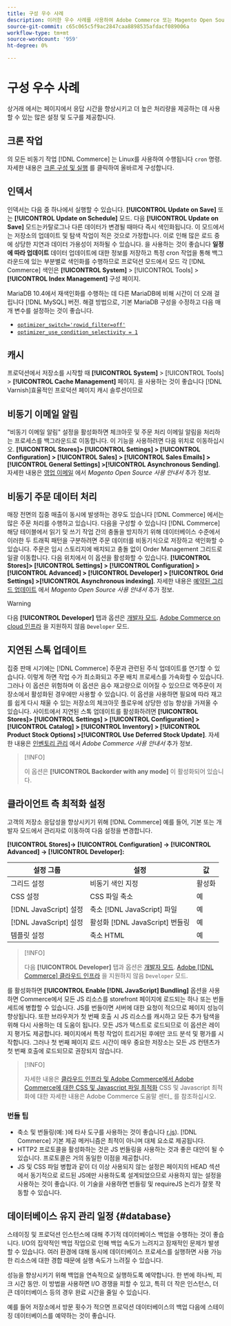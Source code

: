 ```yaml
---
title: 구성 우수 사례
description: 이러한 우수 사례를 사용하여 Adobe Commerce 또는 Magento Open Source 배포의 응답 시간을 최적화합니다.
source-git-commit: c65c065c5f9ac2847caa8898535afdacf089006a
workflow-type: tm+mt
source-wordcount: '959'
ht-degree: 0%

---
```



# 구성 우수 사례

상거래 에서는 페이지에서 응답 시간을 향상시키고 더 높은 처리량을 제공하는 데 사용할 수 있는 많은 설정 및 도구를 제공합니다.

## 크론 작업

의 모든 비동기 작업 [!DNL Commerce] 는 Linux를 사용하여 수행됩니다 `cron` 명령. 자세한 내용은 [크론 구성 및 실행](https://devdocs.magento.com/guides/v2.4/config-guide/cli/config-cli-subcommands-cron.html) 를 클릭하여 올바르게 구성합니다.

## 인덱서

인덱서는 다음 중 하나에서 실행할 수 있습니다. **[!UICONTROL Update on Save]** 또는 **[!UICONTROL Update on Schedule]** 모드. 다음 **[!UICONTROL Update on Save]** 모드는카탈로그나 다른 데이터가 변경될 때마다 즉시 색인화됩니다. 이 모드에서는 저장소의 업데이트 및 탐색 작업이 적은 것으로 가정합니다. 이로 인해 많은 로드 중에 상당한 지연과 데이터 가용성이 저하될 수 있습니다. 을 사용하는 것이 좋습니다 **일정에 따라 업데이트** 데이터 업데이트에 대한 정보를 저장하고 특정 cron 작업을 통해 백그라운드에 있는 부분별로 색인화를 수행하므로 프로덕션 모드에서 모드 각 [!DNL Commerce] 색인은  **[!UICONTROL System]** > [!UICONTROL Tools] > **[!UICONTROL Index Management]** 구성 페이지.

MariaDB 10.4에서 재색인화를 수행하는 데 다른 MariaDB에 비해 시간이 더 오래 걸립니다 [!DNL MySQL] 버전. 해결 방법으로, 기본 MariaDB 구성을 수정하고 다음 매개 변수를 설정하는 것이 좋습니다.

* [`optimizer_switch='rowid_filter=off'`](https://mariadb.com/kb/en/optimizer-switch/)
* [`optimizer_use_condition_selectivity = 1`](https://mariadb.com/products/skysql/docs/reference/es/system-variables/optimizer_use_condition_selectivity/)

## 캐시

프로덕션에서 저장소를 시작할 때 **[!UICONTROL System]** > [!UICONTROL Tools] > **[!UICONTROL Cache Management]** 페이지. 을 사용하는 것이 좋습니다 [!DNL Varnish]효율적인 프로덕션 페이지 캐시 솔루션이므로

## 비동기 이메일 알림

&quot;비동기 이메일 알림&quot; 설정을 활성화하면 체크아웃 및 주문 처리 이메일 알림을 처리하는 프로세스를 백그라운드로 이동합니다. 이 기능을 사용하려면 다음 위치로 이동하십시오. **[!UICONTROL Stores]> [!UICONTROL Settings] > [!UICONTROL Configuration] > [!UICONTROL Sales] > [!UICONTROL Sales Emails] > [!UICONTROL General Settings] >[!UICONTROL Asynchronous Sending]**. 자세한 내용은 [영업 이메일](https://docs.magento.com/user-guide/configuration/sales/sales-emails.html) 에서 _Magento Open Source 사용 안내서_ 추가 정보.

## 비동기 주문 데이터 처리

매장 전면의 집중 매출이 동시에 발생하는 경우도 있습니다 [!DNL Commerce] 에서는 많은 주문 처리를 수행하고 있습니다. 다음을 구성할 수 있습니다 [!DNL Commerce] 해당 테이블에서 읽기 및 쓰기 작업 간의 충돌을 방지하기 위해 데이터베이스 수준에서 이러한 두 트래픽 패턴을 구분하려면 주문 데이터를 비동기식으로 저장하고 색인화할 수 있습니다. 주문은 임시 스토리지에 배치되고 충돌 없이 Order Management 그리드로 일괄 이동합니다. 다음 위치에서 이 옵션을 활성화할 수 있습니다. **[!UICONTROL Stores]> [!UICONTROL Settings] > [!UICONTROL Configuration] > [!UICONTROL Advanced] > [!UICONTROL Developer] > [!UICONTROL Grid Settings] >[!UICONTROL Asynchronous indexing]**. 자세한 내용은 [예약된 그리드 업데이트](https://docs.magento.com/user-guide/sales/order-grid-updates-schedule.html) 에서 _Magento Open Source 사용 안내서_ 추가 정보.

>[!WARNING]
>
>다음 **[!UICONTROL Developer]** 탭과 옵션은 [개발자 모드](https://devdocs.magento.com/guides/v2.4/config-guide/cli/config-cli-subcommands-mode.html). [Adobe Commerce on cloud 인프라](https://devdocs.magento.com/cloud/requirements/cloud-requirements.html#cloud-req-test) 을 지원하지 않음 `Developer` 모드.

## 지연된 스톡 업데이트

집중 판매 시기에는 [!DNL Commerce] 주문과 관련된 주식 업데이트를 연기할 수 있습니다. 이렇게 하면 작업 수가 최소화되고 주문 배치 프로세스를 가속화할 수 있습니다. 그러나 이 옵션은 위험하며 이 옵션은 음수 재고량으로 이어질 수 있으므로 역주문이 저장소에서 활성화된 경우에만 사용할 수 있습니다. 이 옵션을 사용하면 필요에 따라 재고를 쉽게 다시 채울 수 있는 저장소의 체크아웃 플로우에 상당한 성능 향상을 가져올 수 있습니다. 사이트에서 지연된 스톡 업데이트를 활성화하려면 **[!UICONTROL Stores]> [!UICONTROL Settings] > [!UICONTROL Configuration] > [!UICONTROL Catalog] > [!UICONTROL Inventory] > [!UICONTROL Product Stock Options] >[!UICONTROL Use Deferred Stock Update]**. 자세한 내용은 [인벤토리 관리](https://docs.magento.com/user-guide/catalog/inventory.html) 에서 _Adobe Commerce 사용 안내서_ 추가 정보.

>[!INFO]
>
>이 옵션은 **[!UICONTROL Backorder with any mode]** 이 활성화되어 있습니다.

## 클라이언트 측 최적화 설정

고객의 저장소 응답성을 향상시키기 위해 [!DNL Commerce] 예를 들어, 기본 또는 개발자 모드에서 관리자로 이동하여 다음 설정을 변경합니다.

**[!UICONTROL Stores]-> [!UICONTROL Configuration] -> [!UICONTROL Advanced] -> [!UICONTROL Developer]:**

| 설정 그룹 | 설정 | 값 |
| ------------------- | -------------------------- | ------ |
| 그리드 설정 | 비동기 색인 지정 | 활성화 |
| CSS 설정 | CSS 파일 축소 | 예 |
| [!DNL JavaScript] 설정 | 축소 [!DNL JavaScript] 파일 | 예 |
| [!DNL JavaScript] 설정 | 활성화 [!DNL JavaScript] 번들링 | 예 |
| 템플릿 설정 | 축소 HTML | 예 |

>[!INFO]
>
>다음 **[!UICONTROL Developer]** 탭과 옵션은 [개발자 모드](https://devdocs.magento.com/guides/v2.4/config-guide/cli/config-cli-subcommands-mode.html). [Adobe [!DNL Commerce] 클라우드 인프라](https://devdocs.magento.com/cloud/requirements/cloud-requirements.html#cloud-req-test) 을 지원하지 않음 `Developer` 모드.

를 활성화하면 **[!UICONTROL Enable [!DNL JavaScript] Bundling]** 옵션을 사용하면 Commerce에서 모든 JS 리소스를 storefront 페이지에 로드되는 하나 또는 번들 세트에 병합할 수 있습니다. JS를 번들이면 서버에 대한 요청이 적으므로 페이지 성능이 향상됩니다. 또한 브라우저가 첫 번째 호출 시 JS 리소스를 캐시하고 모든 추가 탐색을 위해 다시 사용하는 데 도움이 됩니다. 모든 JS가 텍스트로 로드되므로 이 옵션은 레이지 평가도 제공합니다. 페이지에서 특정 작업이 트리거된 후에만 코드 분석 및 평가를 시작합니다. 그러나 첫 번째 페이지 로드 시간이 매우 중요한 저장소는 모든 JS 컨텐츠가 첫 번째 호출에 로드되므로 권장되지 않습니다.

>[!INFO]
>
>자세한 내용은 [클라우드 인프라 및 Adobe Commerce에서 Adobe Commerce에 대한 CSS 및 Javascript 파일 최적화](https://support.magento.com/hc/en-us/articles/360044482152) CSS 및 Javascript 최적화에 대한 자세한 내용은 Adobe Commerce 도움말 센터_ 를 참조하십시오.

### 번들 팁

* 축소 및 번들링(예: )에 타사 도구를 사용하는 것이 좋습니다 [r.js](https://requirejs.org/)). [!DNL Commerce] 기본 제공 메커니즘은 최적이 아니며 대체 요소로 제공됩니다.
* HTTP2 프로토콜을 활성화하는 것은 JS 번들링을 사용하는 것과 좋은 대안이 될 수 있습니다. 프로토콜은 거의 동일한 이점을 제공합니다.
* JS 및 CSS 파일 병합과 같이 더 이상 사용되지 않는 설정은 페이지의 HEAD 섹션에서 동기적으로 로드된 JS에만 사용하도록 설계되었으므로 사용하지 않는 설정을 사용하는 것이 좋습니다. 이 기술을 사용하면 번들링 및 requireJS 논리가 잘못 작동할 수 있습니다.

## 데이터베이스 유지 관리 일정 {#database}

스테이징 및 프로덕션 인스턴스에 대해 주기적 데이터베이스 백업을 수행하는 것이 좋습니다. I/O의 집약적인 백업 작업으로 인해 백업 속도가 느려지고 잠재적인 문제가 발생할 수 있습니다. 여러 환경에 대해 동시에 데이터베이스 프로세스를 실행하면 사용 가능한 리소스에 대한 경합 때문에 실행 속도가 느려질 수 있습니다.

성능을 향상시키기 위해 백업을 연속적으로 실행하도록 예약합니다. 한 번에 하나씩, 피크 시간 동안. 이 방법을 사용하면 I/O 경쟁을 피할 수 있고, 특히 더 작은 인스턴스, 더 큰 데이터베이스 등의 경우 완료 시간을 줄일 수 있습니다.

예를 들어 저장소에서 방문 횟수가 적으면 프로덕션 데이터베이스의 백업 다음에 스테이징 데이터베이스를 예약하는 것이 좋습니다.
